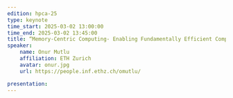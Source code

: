 ```yaml
---
edition: hpca-25
type: keynote
time_start: 2025-03-02 13:00:00
time_end: 2025-03-02 13:45:00
title: “Memory-Centric Computing- Enabling Fundamentally Efficient Computing Systems"
speaker:
    name: Onur Mutlu
    affiliation: ETH Zurich
    avatar: onur.jpg  
    url: https://people.inf.ethz.ch/omutlu/

presentation: 
---
```


